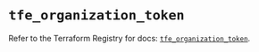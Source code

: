 # `tfe_organization_token`

Refer to the Terraform Registry for docs: [`tfe_organization_token`](https://registry.terraform.io/providers/hashicorp/tfe/0.65.1/docs/resources/organization_token).
